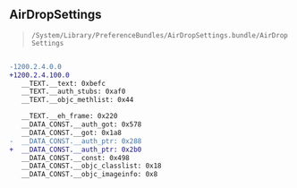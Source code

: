 ## AirDropSettings

> `/System/Library/PreferenceBundles/AirDropSettings.bundle/AirDropSettings`

```diff

-1200.2.4.0.0
+1200.2.4.100.0
   __TEXT.__text: 0xbefc
   __TEXT.__auth_stubs: 0xaf0
   __TEXT.__objc_methlist: 0x44

   __TEXT.__eh_frame: 0x220
   __DATA_CONST.__auth_got: 0x578
   __DATA_CONST.__got: 0x1a8
-  __DATA_CONST.__auth_ptr: 0x288
+  __DATA_CONST.__auth_ptr: 0x2b0
   __DATA_CONST.__const: 0x498
   __DATA_CONST.__objc_classlist: 0x18
   __DATA_CONST.__objc_imageinfo: 0x8

```

